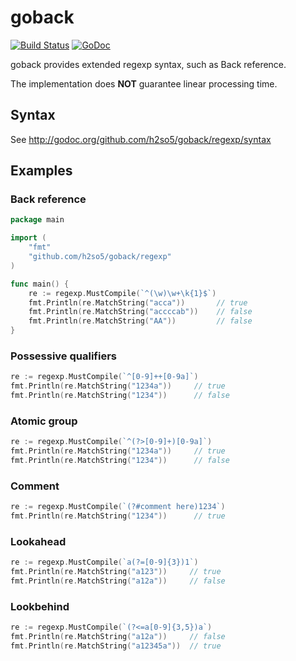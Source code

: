 goback
======

[![Build Status](https://travis-ci.org/h2so5/goback.svg)](https://travis-ci.org/h2so5/goback)
[![GoDoc](https://godoc.org/github.com/h2so5/goback/regexp?status.svg)](http://godoc.org/github.com/h2so5/goback/regexp)

goback provides extended regexp syntax, such as Back reference.

The implementation does **NOT** guarantee linear processing time.

## Syntax

See http://godoc.org/github.com/h2so5/goback/regexp/syntax

## Examples

### Back reference

```go
package main

import (
	"fmt"
	"github.com/h2so5/goback/regexp"
)

func main() {
	re := regexp.MustCompile(`^(\w)\w+\k{1}$`)
	fmt.Println(re.MatchString("acca"))       // true
	fmt.Println(re.MatchString("accccab"))    // false
	fmt.Println(re.MatchString("AA"))         // false
}
```

### Possessive qualifiers

```go
re := regexp.MustCompile(`^[0-9]++[0-9a]`)
fmt.Println(re.MatchString("1234a"))     // true
fmt.Println(re.MatchString("1234"))      // false
```

### Atomic group

```go
re := regexp.MustCompile(`^(?>[0-9]+)[0-9a]`)
fmt.Println(re.MatchString("1234a"))     // true
fmt.Println(re.MatchString("1234"))      // false
```

### Comment

```go
re := regexp.MustCompile(`(?#comment here)1234`)
fmt.Println(re.MatchString("1234"))      // true
```

### Lookahead

```go
re := regexp.MustCompile(`a(?=[0-9]{3})1`)
fmt.Println(re.MatchString("a123"))     // true
fmt.Println(re.MatchString("a12a"))     // false
```

### Lookbehind

```go
re := regexp.MustCompile(`(?<=a[0-9]{3,5})a`)
fmt.Println(re.MatchString("a12a"))     // false
fmt.Println(re.MatchString("a12345a"))  // true
```
